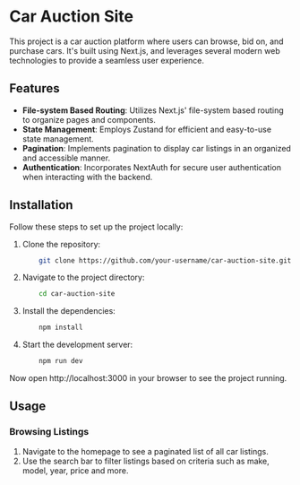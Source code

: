 # Car Auction Site

This project is a car auction platform where users can browse, bid on, and purchase cars. It's built using Next.js, and leverages several modern web technologies to provide a seamless user experience.

## Features

- **File-system Based Routing**: Utilizes Next.js' file-system based routing to organize pages and components.
- **State Management**: Employs Zustand for efficient and easy-to-use state management.
- **Pagination**: Implements pagination to display car listings in an organized and accessible manner.
- **Authentication**: Incorporates NextAuth for secure user authentication when interacting with the backend.


## Installation

Follow these steps to set up the project locally:

1. Clone the repository:

    ```bash
        git clone https://github.com/your-username/car-auction-site.git
    ```

2.  Navigate to the project directory:

    ```bash
        cd car-auction-site
    ```

3.  Install the dependencies:

    ```bash
        npm install
    ```

4.  Start the development server:

    ```bash
        npm run dev
    ```

Now open http://localhost:3000 in your browser to see the project running.

## Usage

### Browsing Listings

1. Navigate to the homepage to see a paginated list of all car listings.
2. Use the search bar to filter listings based on criteria such as make, model, year, price and more.
